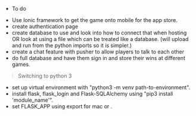 * To do
- Use Ionic framework to get the game onto mobile for the app store.
- create authentication page
- create database to use and look into how to connect that when hosting OR look at using a file which can be treated like a database. (will upload and run from the python imports so it is simpler.)
- create a chat feature with pusher to allow players to talk to each other
- do full database and have them sign in and store their wins at different games.

> Switching to python 3
- set up virtual environment with "python3 -m venv path-to-environment".
- install flask, flask_login and Flask-SQLAlchemy using "pip3 install 'module_name'".
- set FLASK_APP using export for mac or . 
